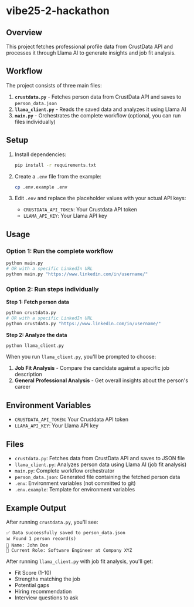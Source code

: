 # vibe25-2-hackathon

## Overview
This project fetches professional profile data from CrustData API and processes it through Llama AI to generate insights and job fit analysis.

## Workflow
The project consists of three main files:

1. **`crustdata.py`** - Fetches person data from CrustData API and saves to `person_data.json`
2. **`llama_client.py`** - Reads the saved data and analyzes it using Llama AI
3. **`main.py`** - Orchestrates the complete workflow (optional, you can run files individually)

## Setup

1. Install dependencies:
   ```bash
   pip install -r requirements.txt
   ```

2. Create a `.env` file from the example:
   ```bash
   cp .env.example .env
   ```

3. Edit `.env` and replace the placeholder values with your actual API keys:
   - `CRUSTDATA_API_TOKEN`: Your Crustdata API token
   - `LLAMA_API_KEY`: Your Llama API key

## Usage

### Option 1: Run the complete workflow
```bash
python main.py
# OR with a specific LinkedIn URL
python main.py "https://www.linkedin.com/in/username/"
```

### Option 2: Run steps individually

**Step 1: Fetch person data**
```bash
python crustdata.py
# OR with a specific LinkedIn URL
python crustdata.py "https://www.linkedin.com/in/username/"
```

**Step 2: Analyze the data**
```bash
python llama_client.py
```

When you run `llama_client.py`, you'll be prompted to choose:
1. **Job Fit Analysis** - Compare the candidate against a specific job description
2. **General Professional Analysis** - Get overall insights about the person's career

## Environment Variables

- `CRUSTDATA_API_TOKEN`: Your Crustdata API token
- `LLAMA_API_KEY`: Your Llama API key

## Files

- `crustdata.py`: Fetches data from CrustData API and saves to JSON file
- `llama_client.py`: Analyzes person data using Llama AI (job fit analysis)
- `main.py`: Complete workflow orchestrator
- `person_data.json`: Generated file containing the fetched person data
- `.env`: Environment variables (not committed to git)
- `.env.example`: Template for environment variables

## Example Output

After running `crustdata.py`, you'll see:
```
✅ Data successfully saved to person_data.json
📊 Found 1 person record(s)
👤 Name: John Doe
💼 Current Role: Software Engineer at Company XYZ
```

After running `llama_client.py` with job fit analysis, you'll get:
- Fit Score (1-10)
- Strengths matching the job
- Potential gaps
- Hiring recommendation
- Interview questions to ask